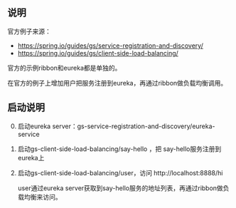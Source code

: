 
## 说明

官方例子来源：

* https://spring.io/guides/gs/service-registration-and-discovery/
* https://spring.io/guides/gs/client-side-load-balancing/

官方的示例ribbon和eureka都是单独的。

在官方的例子上增加用户把服务注册到eureka，再通过ribbon做负载均衡调用。

## 启动说明

0. 启动eureka server：gs-service-registration-and-discovery/eureka-service

0. 启动gs-client-side-load-balancing/say-hello ，把 say-hello服务注册到eureka上

0. 启动gs-client-side-load-balancing/user，访问 http://localhost:8888/hi

   user通过eureka server获取到say-hello服务的地址列表，再通过ribbon做负载均衡来访问。
